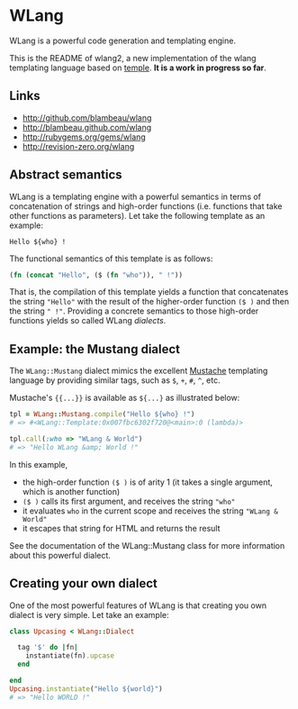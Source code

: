 # WLang

WLang is a powerful code generation and templating engine.

This is the README of wlang2, a new implementation of the wlang templating language 
based on [temple](https://github.com/judofyr/temple). **It is a work in progress so
far**.

## Links

* http://github.com/blambeau/wlang
* http://blambeau.github.com/wlang
* http://rubygems.org/gems/wlang
* http://revision-zero.org/wlang

## Abstract semantics

WLang is a templating engine with a powerful semantics in terms of concatenation
of strings and high-order functions (i.e. functions that take other functions as
parameters). Let take the following template as an example:

```
Hello ${who} !
```

The functional semantics of this template is as follows:

```clojure
(fn (concat "Hello", ($ (fn "who")), " !"))
```

That is, the compilation of this template yields a function that concatenates the
string `"Hello"` with the result of the higher-order function `($ )` and then the
string `" !"`. Providing a concrete semantics to those high-order functions yields 
so called WLang _dialects_.

## Example: the Mustang dialect

The `WLang::Mustang` dialect mimics the excellent [Mustache](http://mustache.github.com/) 
templating language by providing similar tags, such as `$`, `+`, `#`, `^`, etc.

Mustache's `{{...}}` is available as `${...}` as illustrated below:

```ruby
tpl = WLang::Mustang.compile("Hello ${who} !")
# => #<WLang::Template:0x007fbc6302f720@<main>:0 (lambda)>

tpl.call(:who => "WLang & World")
# => "Hello WLang &amp; World !"
```

In this example,

* the high-order function `($ )` is of arity 1 (it takes a single argument, which 
  is another function)
* `($ )` calls its first argument, and receives the string `"who"`
* it evaluates `who` in the current scope and receives the string `"WLang & World"`
* it escapes that string for HTML and returns the result

See the documentation of the WLang::Mustang class for more information about this powerful
dialect.

## Creating your own dialect

One of the most powerful features of WLang is that creating you own dialect is very simple. 
Let take an example:

```ruby
class Upcasing < WLang::Dialect

  tag '$' do |fn|
    instantiate(fn).upcase
  end

end
Upcasing.instantiate("Hello ${world}")
# => "Hello WORLD !"
```
